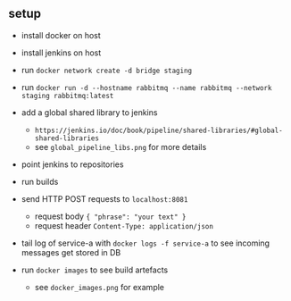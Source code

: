 ## setup

* install docker on host

* install jenkins on host

* run `docker network create -d bridge staging`

* run `docker run -d --hostname rabbitmq --name rabbitmq --network staging rabbitmq:latest`

* add a global shared library to jenkins 
  * `https://jenkins.io/doc/book/pipeline/shared-libraries/#global-shared-libraries`
  * see `global_pipeline_libs.png` for more details

* point jenkins to repositories

* run builds

* send HTTP POST requests to `localhost:8081`
  * request body `{ "phrase": "your text" }`
  * request header `Content-Type: application/json`

* tail log of service-a with `docker logs -f service-a` to see incoming messages get stored in DB

* run `docker images` to see build artefacts
  * see `docker_images.png` for example
